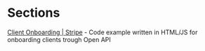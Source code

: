 # Sections
[Client Onboarding | Stripe](https://github.com/sweepandgo/openapi-examples/tree/main/stripe-example) - Code example written in HTML/JS for onboarding clients trough Open API